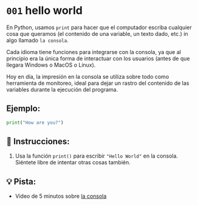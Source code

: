 # `001` hello world

En Python, usamos `print` para hacer que el computador escriba cualquier cosa que queramos (el contenido de una variable, un texto dado, etc.) in algo llamado `la consola`.

Cada idioma tiene funciones para integrarse con la consola, ya que al principio era la única forma de interactuar con los usuarios (antes de que llegara Windows o MacOS o Linux). 

Hoy en día, la impresión en la consola se utiliza sobre todo como herramienta de monitoreo, ideal para dejar un rastro del contenido de las variables durante la ejecución del programa.

## Ejemplo:

```py
print("How are you?")
```

## 📝 Instrucciones:

1. Usa la función `print()` para escribir `"Hello World"` en la consola. Siéntete libre de intentar otras cosas también.

## 💡 Pista:

+ Video de 5 minutos sobre [la consola](https://www.youtube.com/watch?v=vROGBvX_MHQ)
